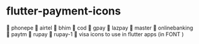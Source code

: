 # flutter-payment-icons
 phonepe  airtel  bhim  cod  gpay  lazpay  master  onlinebanking  paytm  rupay  rupay-1  visa icons to use in flutter apps (in FONT )

